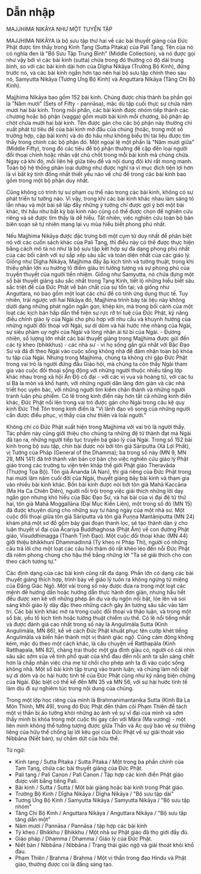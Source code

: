 # Dẫn nhập

MAJJHIMA NIKĀYA NHƯ MỘT TUYỂN TẬP

MAJJHIMA NIKĀYA là bộ sưu tập thứ hai về các bài thuyết giảng của Đức Phật được tìm thấy trong Kinh Tạng (Sutta Pitaka) của Pali Tạng. Tên của nó có nghĩa đen là "Bộ Sưu Tập Trung Bình" (Middle Collection), và nó được gọi như vậy bởi vì các bài kinh (sutta) chứa trong đó thường có độ dài trung bình, so với các bài kinh dài hơn của Dīgha Nikāya (Trường Bộ Kinh), đứng trước nó, và các bài kinh ngắn hơn tạo nên hai bộ sưu tập chính theo sau nó, Samyutta Nikāya (Tương Ưng Bộ Kinh) và Anguttara Nikāya (Tăng Chi Bộ Kinh).

Majjhima Nikāya bao gồm 152 bài kinh. Chúng được chia thành ba phần gọi là "Năm mươi" (Sets of Fifty - pannāsa), mặc dù tập cuối thực sự chứa năm mươi hai bài kinh. Trong mỗi phần, các bài kinh được nhóm tiếp thành các chương hoặc bộ phận (vagga) gồm mười bài kinh mỗi chương, bộ phận áp chót chứa mười hai bài kinh. Tên được gán cho các bộ phận này thường chỉ xuất phát từ tiêu đề của bài kinh mở đầu của chúng (hoặc, trong một số trường hợp, cặp bài kinh) và do đó hầu như không biểu thị tài liệu được tìm thấy trong chính các bộ phận đó. Một ngoại lệ một phần là "Năm mươi giữa" (Middle Fifty), trong đó các tiêu đề bộ phận thường đề cập đến loại người đối thoại chính hoặc nhân vật chủ chốt trong mỗi bài kinh mà chúng chứa. Ngay cả khi đó, mối liên hệ giữa tiêu đề và nội dung đôi khi rất mong manh. Toàn bộ hệ thống phân loại dường như được nghĩ ra vì mục đích tiện lợi hơn là vì bất kỳ tính đồng nhất thiết yếu nào về chủ đề trong các bài kinh bao gồm trong một bộ phận duy nhất.

Cũng không có trình tự sư phạm cụ thể nào trong các bài kinh, không có sự phát triển tư tưởng nào. Vì vậy, trong khi các bài kinh khác nhau làm sáng tỏ lẫn nhau và một bài sẽ lấp đầy những ý tưởng chỉ được gợi ý bởi một bài khác, thì hầu như bất kỳ bài kinh nào cũng có thể được chọn để nghiên cứu riêng và sẽ được tìm thấy là dễ hiểu. Tất nhiên, việc nghiên cứu toàn bộ bản biên soạn sẽ tự nhiên mang lại vụ mùa hiểu biết phong phú nhất.

Nếu Majjhima Nikāya được đặc trưng bởi một cụm từ duy nhất để phân biệt nó với các cuốn sách khác của Pali Tạng, thì điều này có thể được thực hiện bằng cách mô tả nó như là bộ sưu tập kết hợp sự đa dạng phong phú nhất của các bối cảnh với sự sắp xếp sâu sắc và toàn diện nhất của các giáo lý. Giống như Dīgha Nikāya, Majjhima đầy ắp kịch tính và tường thuật, trong khi thiếu phần lớn xu hướng tô điểm giàu trí tưởng tượng và sự phong phú của truyền thuyết của người tiền nhiệm. Giống như Samyutta, nó chứa đựng một số bài thuyết giảng sâu sắc nhất trong Tạng Kinh, tiết lộ những hiểu biết sâu sắc triệt để của Đức Phật về bản chất của sự tồn tại; và giống như Anguttara, nó bao gồm một loạt các chủ đề có tính ứng dụng thực tế. Tuy nhiên, trái ngược với hai Nikāya đó, Majjhima trình bày tài liệu này không dưới dạng những phát ngôn ngắn gọn, khép kín, mà trong bối cảnh của một loạt các kịch bản hấp dẫn thể hiện sự rực rỡ trí tuệ của Đức Phật, kỹ năng điều chỉnh giáo lý của Ngài cho phù hợp với nhu cầu và khuynh hướng của những người đối thoại với Ngài, sự dí dỏm và hài hước nhẹ nhàng của Ngài, sự siêu phàm uy nghi của Ngài và lòng nhân ái từ bi của Ngài. - Đương nhiên, số lượng lớn nhất các bài thuyết giảng trong Majjhima được gửi đến các tỳ kheo (bhikkhus) - các nhà sư - vì họ sống gần gũi nhất với Bậc Đạo Sư và đã đi theo Ngài vào cuộc sống không nhà để đảm nhận toàn bộ khóa tu tập của Ngài. Nhưng trong Majjhima, chúng ta không chỉ gặp Đức Phật trong vai trò là người đứng đầu Giáo hội, mà chúng ta còn thấy Ngài tham gia vào cuộc đối thoại sống động với những người thuộc nhiều tầng lớp khác nhau trong xã hội Ấn Độ cổ đại - với các vị vua và hoàng tử, với các tu sĩ Bà la môn và khổ hạnh, với những người dân làng đơn giản và các nhà triết học uyên bác, với những người tìm kiếm chân thành và những người tranh luận phù phiếm. Có lẽ trong kinh điển này hơn tất cả những kinh điển khác, Đức Phật nổi lên trong vai trò được gán cho Ngài trong câu kệ quy kính Đức Thế Tôn trong kinh điển là "Vị lãnh đạo vô song của những người cần được điều phục, vị thầy của chư thiên và loài người."

Không chỉ có Đức Phật xuất hiện trong Majjhima với vai trò là người thầy. Tác phẩm này cũng giới thiệu cho chúng ta những đệ tử thành đạt mà Ngài đã tạo ra, những người tiếp tục truyền bá giáo lý của Ngài. Trong số 152 bài kinh trong bộ sưu tập, chín bài được nói bởi tôn giả Sāriputta (Xá Lợi Phất), vị Tướng của Pháp (General of the Dhamma); ba trong số này (MN 9, MN 28, MN 141) đã trở thành văn bản cơ bản cho việc nghiên cứu giáo lý Phật giáo trong các trường tu viện trên khắp thế giới Phật giáo Theravāda (Thượng Tọa Bộ). Tôn giả Ānanda (A Nan), thị giả riêng của Đức Phật trong hai mươi lăm năm cuối đời của Ngài, thuyết giảng bảy bài kinh và tham gia vào nhiều bài kinh khác. Bốn bài kinh được nói bởi tôn giả Mahā Kaccāna (Ma Ha Ca Chiên Diên), người nổi trội trong việc giải thích những lời dạy ngắn gọn nhưng khó hiểu của Bậc Đạo Sư, và hai bài của vị đại đệ tử thứ hai, tôn giả Mahā Moggallāna (Đại Mục Kiền Liên), một trong số đó (MN 15) đã được khuyên dùng cho những suy tư hàng ngày của một nhà sư. Một cuộc đối thoại giữa tôn giả Sāriputta và tôn giả Puṇṇa Mantāṇiputta (MN 24) khám phá một sơ đồ gồm bảy giai đoạn thanh lọc, sẽ tạo thành dàn ý cho luận thuyết vĩ đại của Ācariya Buddhaghosa (Phật Âm) về con đường Phật giáo, Visuddhimagga (Thanh Tịnh Đạo). Một cuộc đối thoại khác (MN 44) giới thiệu bhikkhunī Dhammadinnā (Tỳ kheo ni Pháp Thí), người có những câu trả lời cho một loạt các câu hỏi thăm dò rất khéo léo đến nỗi Đức Phật đã niêm phong chúng cho hậu thế bằng những lời "Ta sẽ giải thích cho con theo cách tương tự."

Các định dạng của các bài kinh cũng rất đa dạng. Phần lớn có dạng các bài thuyết giảng thích hợp, trình bày về giáo lý tuôn ra không ngừng từ miệng của Đấng Giác Ngộ. Một vài trong số này được đưa ra trong một loạt các mệnh đề hướng dẫn hoặc hướng dẫn thực hành đơn giản, nhưng hầu hết đều được xen kẽ với những phép ẩn dụ và dụ ngôn nổi bật, lóe lên và soi sáng khối giáo lý dày đặc theo những cách gây ấn tượng sâu sắc vào tâm trí. Các bài kinh khác mở ra trong cuộc đối thoại và thảo luận, và trong một số bài, yếu tố kịch tính hoặc tường thuật chiếm ưu thế. Có lẽ nổi tiếng nhất và được đánh giá cao nhất trong số này là Angulimäla Sutta (Kinh Angulimāla, MN 86), kể về cách Đức Phật khuất phục tên cướp khét tiếng Angulimāla và biến hắn thành một vị thánh giác ngộ. Cũng cảm động không kém, mặc dù theo một cách khác, là câu chuyện về Ratṭhapāla (Kinh Ratthapala, MN 82), chàng trai thuộc một gia đình giàu có, người có cái nhìn sâu sắc sớm sủa về tính phổ quát của khổ đau đến nỗi anh ta sẵn sàng chết hơn là chấp nhận việc cha mẹ từ chối cho phép anh ta đi vào cuộc sống không nhà. Một số bài kinh tập trung vào tranh luận, và chúng làm nổi bật sự dí dỏm và óc hài hước tinh tế của Đức Phật cũng như kỹ năng biện chứng của Ngài. Đặc biệt có thể kể đến MN 35 và MN 56, với sự hài hước tinh tế làm dịu đi sự nghiêm túc trong nội dung của chúng.

Trong một lớp học riêng của mình là Brahmanimantanika Sutta (Kinh Bà La Môn Thỉnh, MN 49), trong đó Đức Phật đến thăm cõi Phạm Thiên để tách một vị thần bị ảo tưởng khỏi những ảo ảnh về sự vĩ đại của mình và sớm thấy mình bị khóa trong một cuộc thi gay cấn với Māra (Ma vương) - một liên minh không thể tưởng tượng được giữa Thần và Ác quỷ bảo vệ sự thiêng liêng của hữu thể chống lại lời kêu gọi của Đức Phật về sự giải thoát vào Nibbāna (Niết bàn), sự chấm dứt của hữu thể.

Từ ngữ:
- Kinh tạng / Sutta Pitaka / Sutta Pitaka / Một trong ba phần chính của Tam Tạng, chứa các bài thuyết giảng của Đức Phật.
- Pali tạng / Pali Canon / Pali Canon / Tập hợp các kinh điển Phật giáo được viết bằng tiếng Pali.
- Bài kinh / Sutta / Sutta / Một bài giảng hoặc bài kinh trong Phật giáo.
- Trường Bộ Kinh / Dīgha Nikāya / Dīgha Nikāya / "Bộ sưu tập dài"
- Tương Ưng Bộ Kinh / Samyutta Nikāya / Samyutta Nikāya / "Bộ sưu tập nhóm"
- Tăng Chi Bộ Kinh / Anguttara Nikāya / Anguttara Nikāya / "Bộ sưu tập tăng dần một"
- Năm mươi / Pannāsa / Pannāsa / tập hợp các bài kinh
- Tỳ kheo / Bhikkhu / Bhikkhu / Một nhà sư Phật giáo đã thọ giới đầy đủ.
- Giáo pháp / Dhamma / Dhamma / Giáo lý của Đức Phật.
- Niết bàn / Nibbāna / Nibbāna / Trạng thái giác ngộ và giải thoát khỏi khổ đau.
- Phạm Thiên / Brahma / Brahma / Một vị thần trong đạo Hindu và Phật giáo, thường được coi là đấng sáng tạo.
